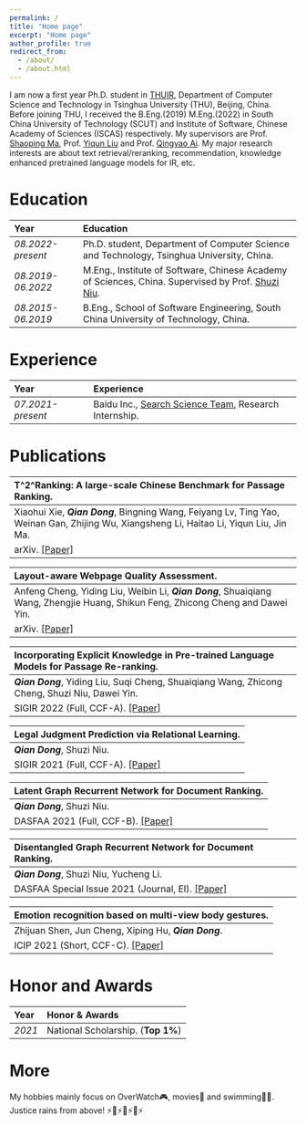 ```yaml
---
permalink: /
title: "Home page"
excerpt: "Home page"
author_profile: true
redirect_from: 
  - /about/
  - /about.html
---
```


I am now a first year Ph.D. student in [THUIR](http://ai.thuir.cn/), Department of Computer Science and Technology in Tsinghua University (THU), Beijing, China. Before joining THU, I received the B.Eng.(2019) M.Eng.(2022) in South China University of Technology (SCUT) and Institute of Software, Chinese Academy of Sciences (ISCAS) respectively.
My supervisors are Prof. [Shaoping Ma](http://www.thuir.cn/group/~msp/), Prof. [Yiqun Liu](http://www.thuir.cn/group/~YQLiu/) and Prof. [Qingyao Ai](https://ir.aiqingyao.org/home). My major research interests are about text retrieval/reranking, recommendation, knowledge enhanced pretrained language models for IR, etc.

Education
======

| Year | Education |
| :------ | :------ | 
| *08.2022-present* | Ph.D. student, Department of Computer Science and Technology, Tsinghua University, China. |
| *08.2019-06.2022* | M.Eng., Institute of Software, Chinese Academy of Sciences, China. Supervised by Prof. [Shuzi Niu](https://people.ucas.ac.cn/~0058210).|
| *08.2015-06.2019* | B.Eng., School of Software Engineering, South China University of Technology, China. |

Experience
======

| Year | Experience |
| :------ | :------ | 
| *07.2021-present* | Baidu Inc., [Search Science Team](http://searchscience.baidu.com/), Research Internship. |


Publications
======

| **T^2^Ranking: A large-scale Chinese Benchmark for Passage Ranking.**| 
| :------ |  
| Xiaohui Xie, ***Qian Dong***, Bingning Wang, Feiyang Lv, Ting Yao, Weinan Gan, Zhijing Wu, Xiangsheng Li, Haitao Li, Yiqun Liu, Jin Ma. |  
| arXiv. [\[Paper\]](https://arxiv.org/pdf/2304.03679)| 

| **Layout-aware Webpage Quality Assessment.**| 
| :------ |  
| Anfeng Cheng, Yiding Liu, Weibin Li, ***Qian Dong***, Shuaiqiang Wang, Zhengjie Huang, Shikun Feng, Zhicong Cheng and Dawei Yin. |  
| arXiv. [\[Paper\]](https://arxiv.org/pdf/2301.12152)| 

| **Incorporating Explicit Knowledge in Pre-trained Language Models for Passage Re-ranking.**|  
| :------ |  
| ***Qian Dong***, Yiding Liu, Suqi Cheng, Shuaiqiang Wang, Zhicong Cheng, Shuzi Niu, Dawei Yin. |  
| SIGIR 2022 (Full, CCF-A). [\[Paper\]](https://Deriq-Qian-Dong.github.io/files/KERM.pdf)| 

| **Legal Judgment Prediction via Relational Learning.**|  
| :------ |  
| ***Qian Dong***, Shuzi Niu. |  
| SIGIR 2021 (Full, CCF-A). [\[Paper\]](https://Deriq-Qian-Dong.github.io/files/LJP.pdf)| 

| **Latent Graph Recurrent Network for Document Ranking.**|  
| :------ |  
| ***Qian Dong***, Shuzi Niu. |  
| DASFAA 2021 (Full, CCF-B). [\[Paper\]](https://Deriq-Qian-Dong.github.io/files/LGRe.pdf)| 

| **Disentangled Graph Recurrent Network for Document Ranking.**|  
| :------ |  
| ***Qian Dong***, Shuzi Niu, Yucheng Li. |  
| DASFAA Special Issue 2021 (Journal, EI). [\[Paper\]](https://Deriq-Qian-Dong.github.io/files/DGRe.pdf)| 

| **Emotion recognition based on multi-view body gestures.**|  
| :------ |  
| Zhijuan Shen, Jun Cheng, Xiping Hu, ***Qian Dong***. |  
| ICIP 2021 (Short, CCF-C). [\[Paper\]](https://Deriq-Qian-Dong.github.io/files/MBGD.pdf)| 


Honor and Awards
======

| Year | Honor & Awards |
| :------ | :------ | 
| *2021* | National Scholarship. (**Top 1%**)|

More
======
My hobbies mainly focus on OverWatch🎮, movies🎥 and swimming🏊‍♂️.  
Justice rains from above! ⚡️🚀⚡️🚀⚡️🚀⚡️


<script type='text/javascript' id='clustrmaps' src='//cdn.clustrmaps.com/map_v2.js?cl=ffffff&w=a&t=n&d=J7QANnH4LJYLoOu_V6HTux3g537xFQCL00jK2z4-6jg'></script>
